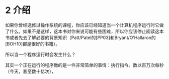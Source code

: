 # 2 介绍

如果你曾经选修过操作系统的课程，你应该已经知道当一个计算机程序运行时它做了什么。如果不是这样，这本书对你来说可能有些困难，所以你应该停止阅读这本书或者先去了解必要的背景知识（Patt/Patel的[PP03]和Bryant/O’Hallaron的[BOH10]都是很好的书籍）。

所以当一个程序运行时会发生什么？

其实一个正在运行的程序做的是一件非常简单的事情：执行指令。数以百万次每秒（今天，甚至数十亿次），